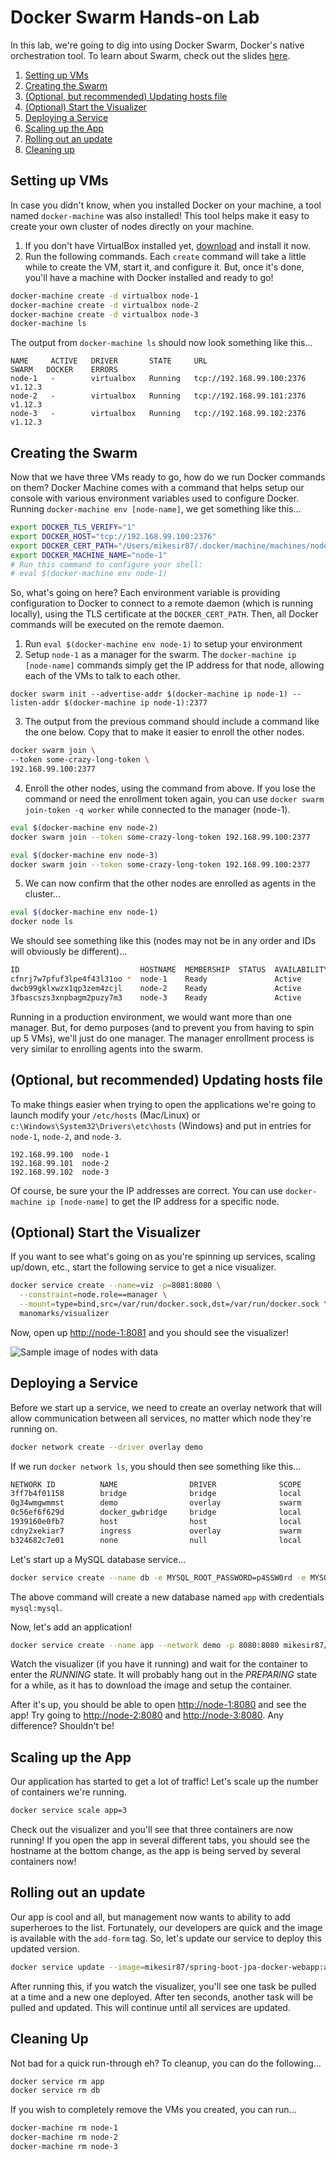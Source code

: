 # Docker Swarm Hands-on Lab

In this lab, we're going to dig into using Docker Swarm, Docker's native orchestration tool.  To learn about Swarm, check out the slides [here](https://somewhere).

1. [Setting up VMs](#setting-up-vms)
2. [Creating the Swarm](#creating-the-swarm)
3. [(Optional, but recommended) Updating hosts file](#optional-but-recommended-updating-hosts-file)
4. [(Optional) Start the Visualizer](#start-the-visualizer)
5. [Deploying a Service](#deploying-a-service)
6. [Scaling up the App](#scaling-up-the-app)
7. [Rolling out an update](#rolling-out-an-update)
8. [Cleaning up](#cleaning-up)

## Setting up VMs

In case you didn't know, when you installed Docker on your machine, a tool named `docker-machine` was also installed!  This tool helps make it easy to create your own cluster of nodes directly on your machine.

1. If you don't have VirtualBox installed yet, [download](https://www.virtualbox.org/wiki/Downloads) and install it now.
2. Run the following commands. Each `create` command will take a little while to create the VM, start it, and configure it.  But, once it's done, you'll have a machine with Docker installed and ready to go!

```bash
docker-machine create -d virtualbox node-1
docker-machine create -d virtualbox node-2
docker-machine create -d virtualbox node-3
docker-machine ls
```

The output from `docker-machine ls` should now look something like this...

```
NAME     ACTIVE   DRIVER       STATE     URL                         SWARM   DOCKER    ERRORS
node-1   -        virtualbox   Running   tcp://192.168.99.100:2376           v1.12.3
node-2   -        virtualbox   Running   tcp://192.168.99.101:2376           v1.12.3
node-3   -        virtualbox   Running   tcp://192.168.99.102:2376           v1.12.3
```


## Creating the Swarm

Now that we have three VMs ready to go, how do we run Docker commands on them?  Docker Machine comes with a command that helps setup our console with various environment variables used to configure Docker.  Running `docker-machine env [node-name]`, we get something like this...

```bash
export DOCKER_TLS_VERIFY="1"
export DOCKER_HOST="tcp://192.168.99.100:2376"
export DOCKER_CERT_PATH="/Users/mikesir87/.docker/machine/machines/node-1"
export DOCKER_MACHINE_NAME="node-1"
# Run this command to configure your shell: 
# eval $(docker-machine env node-1)
```

So, what's going on here?  Each environment variable is providing configuration to Docker to connect to a remote daemon (which is running locally), using the TLS certificate at the `DOCKER_CERT_PATH`.  Then, all Docker commands will be executed on the remote daemon.

1. Run `eval $(docker-machine env node-1)` to setup your environment
2. Setup `node-1` as a manager for the swarm. The `docker-machine ip [node-name]` commands simply get the IP address for that node, allowing each of the VMs to talk to each other.

```
docker swarm init --advertise-addr $(docker-machine ip node-1) --listen-addr $(docker-machine ip node-1):2377
```

3. The output from the previous command should include a command like the one below.  Copy that to make it easier to enroll the other nodes.

```bash
docker swarm join \
--token some-crazy-long-token \
192.168.99.100:2377
```

4. Enroll the other nodes, using the command from above.  If you lose the command or need the enrollment token again, you can use `docker swarm join-token -q worker` while connected to the manager (node-1).

```bash
eval $(docker-machine env node-2)
docker swarm join --token some-crazy-long-token 192.168.99.100:2377

eval $(docker-machine env node-3)
docker swarm join --token some-crazy-long-token 192.168.99.100:2377
```

5. We can now confirm that the other nodes are enrolled as agents in the cluster...

```bash
eval $(docker-machine env node-1)
docker node ls
```

We should see something like this (nodes may not be in any order and IDs will obviously be different)...

```bash
ID                           HOSTNAME  MEMBERSHIP  STATUS  AVAILABILITY  MANAGER STATUS
cfnrj7w7pfuf3lpe4f43l31oo *  node-1    Ready               Active        Leader
dwcb99gklxwzx1qp3zem4zcjl    node-2    Ready               Active        
3fbascszs3xnpbagm2puzy7m3    node-3    Ready               Active        
```

Running in a production environment, we would want more than one manager. But, for demo purposes (and to prevent you from having to spin up 5 VMs), we'll just do one manager.  The manager enrollment process is very similar to enrolling agents into the swarm.

## (Optional, but recommended) Updating hosts file

To make things easier when trying to open the applications we're going to launch modify your `/etc/hosts` (Mac/Linux) or `c:\Windows\System32\Drivers\etc\hosts` (Windows) and put in entries for `node-1`, `node-2`, and `node-3`.

```
192.168.99.100	node-1
192.168.99.101	node-2
192.168.99.102	node-3
```

Of course, be sure your the IP addresses are correct.  You can use `docker-machine ip [node-name]` to get the IP address for a specific node.


## (Optional) Start the Visualizer

If you want to see what's going on as you're spinning up services, scaling up/down, etc., start the following service to get a nice visualizer.

```bash
docker service create --name=viz -p=8081:8080 \
  --constraint=node.role==manager \
  --mount=type=bind,src=/var/run/docker.sock,dst=/var/run/docker.sock \
  manomarks/visualizer
```

Now, open up [http://node-1:8081](http://node-1:8081) and you should see the visualizer!

![Sample image of  nodes with data](https://raw.githubusercontent.com/ManoMarks/docker-swarm-visualizer/master/nodes.png)


## Deploying a Service

Before we start up a service, we need to create an overlay network that will allow communication between all services, no matter which node they're running on.

```bash
docker network create --driver overlay demo
```

If we run `docker network ls`, you should then see something like this...

```bash
NETWORK ID          NAME                DRIVER              SCOPE
3ff7b4f01158        bridge              bridge              local               
0g34wmgwmmst        demo                overlay             swarm               
0c56ef6f629d        docker_gwbridge     bridge              local               
1939160e0fb7        host                host                local               
cdny2xekiar7        ingress             overlay             swarm               
b324682c7e01        none                null                local  
```

Let's start up a MySQL database service...

```bash
docker service create --name db -e MYSQL_ROOT_PASSWORD=p4SSW0rd -e MYSQL_DATABASE=app -e MYSQL_USER=mysql -e MYSQL_PASSWORD=mysql --network demo mysql:5.7
```

The above command will create a new database named `app` with credentials `mysql:mysql`.

Now, let's add an application!

```bash
docker service create --name app --network demo -p 8080:8080 mikesir87/spring-boot-jpa-docker-webapp
```

Watch the visualizer (if you have it running) and wait for the container to enter the _RUNNING_ state. It will probably hang out in the _PREPARING_ state for a while, as it has to download the image and setup the container.

After it's up, you should be able to open [http://node-1:8080](http://node-1:8080) and see the app!  Try going to [http://node-2:8080](http://node-2:8080) and [http://node-3:8080](http://node-3:8080).  Any difference?  Shouldn't be!


## Scaling up the App

Our application has started to get a lot of traffic!  Let's scale up the number of containers we're running.

```bash
docker service scale app=3
```

Check out the visualizer and you'll see that three containers are now running!  If you open the app in several different tabs, you should see the hostname at the bottom change, as the app is being served by several containers now!


## Rolling out an update

Our app is cool and all, but management now wants to ability to add superheroes to the list.  Fortunately, our developers are quick and the image is available with the `add-form` tag.  So, let's update our service to deploy this updated version.

```bash
docker service update --image=mikesir87/spring-boot-jpa-docker-webapp:add-form --update-delay 10s app
```

After running this, if you watch the visualizer, you'll see one task be pulled at a time and a new one deployed.  After ten seconds, another task will be pulled and updated.  This will continue until all services are updated.


## Cleaning Up

Not bad for a quick run-through eh?  To cleanup, you can do the following...

```bash
docker service rm app
docker service rm db
```

If you wish to completely remove the VMs you created, you can run...

```bash
docker-machine rm node-1
docker-machine rm node-2
docker-machine rm node-3
```
